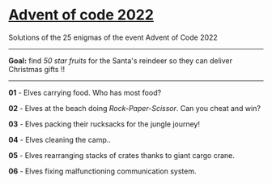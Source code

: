 # [Advent of code 2022](https://adventofcode.com/2022)
Solutions of the 25 enigmas of the event Advent of Code 2022

---
**Goal:** find _50 star fruits_ for the Santa's reindeer so they can deliver Christmas gifts !!

---

**01** - Elves carrying food. Who has most food?

**02** - Elves at the beach doing _Rock-Paper-Scissor_. Can you cheat and win?

**03** - Elves packing their rucksacks for the jungle journey!

**04** - Elves cleaning the camp..

**05** - Elves rearranging stacks of crates thanks to giant cargo crane.

**06** - Elves fixing malfunctioning communication system.
